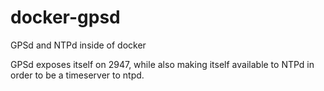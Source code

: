 # docker-gpsd
GPSd and NTPd inside of docker

GPSd exposes itself on 2947, while also making itself
available to NTPd in order to be a timeserver to ntpd.